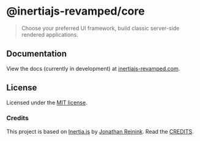 # @inertiajs-revamped/core

> Choose your preferred UI framework, build classic server-side rendered applications.

## Documentation

View the docs (currently in development) at [inertiajs-revamped.com](https://inertiajs-revamped.com).

## License

Licensed under the [MIT license](https://github.com/inertiajs-revamped/inertia/blob/main/packages/core/LICENSE).

### Credits

This project is based on [Inertia.js](https://inertiajs.com/) by [Jonathan Reinink](https://reinink.ca/). Read the [CREDITS](https://github.com/inertiajs-revamped/inertia/blob/main/CREDITS.md).
